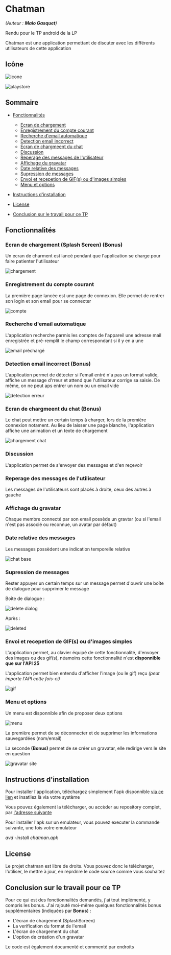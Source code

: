 # Chatman

*(Auteur : **Malo Gasquet**)*

Rendu pour le TP android de la LP

Chatman est une application permettant de discuter avec les différents utilisateurs de cette application

## Icône

![icone](https://user-images.githubusercontent.com/22858977/33801636-808c3fcc-dd61-11e7-9ff0-fce3c2924ce8.png)

![playstore](https://user-images.githubusercontent.com/22858977/33801639-8a43aa64-dd61-11e7-9e61-7dd83dfb9c9c.png)

## Sommaire

- [Fonctionnalités](#fonctionnalités)

  - [Ecran de chargement](#ecran-de-chargement-splash-screen-bonus)
  - [Enregistrement du compte courant](#enregistrement-du-compte-courant)
  - [Recherche d'email automatique](#recherche-demail-automatique)
  - [Detection email incorrect](#detection-email-incorrect-bonus)
  - [Ecran de chargmeent du chat](#ecran-de-chargmeent-du-chat-bonus)
  - [Discussion](#discussion)
  - [Reperage des messages de l'utilisateur](#reperage-des-messages-de-lutilisateur)
  - [Affichage du gravatar](#affichage-du-gravatar)
  - [Date relative des messages](#date-relative-des-messages)
  - [Supression de messages](#supression-de-messages)
  - [Envoi et recepetion de GIF(s) ou d'images simples](#supression-de-messages)
  - [Menu et options](#menu-et-options)
  
- [Instructions d'installation](#instructions-dinstallation)

- [License](#license)

- [Conclusion sur le travail pour ce TP](#conclusion-sur-le-travail-pour-ce-tp)
  
  
## Fonctionnalités

### Ecran de chargement (Splash Screen) (Bonus)

Un ecran de charment est lancé pendant que l'application se charge pour faire patienter l'utilisateur

![chargement](https://user-images.githubusercontent.com/22858977/33801506-81598de6-dd5d-11e7-9053-7bfc01292310.png)

### Enregistrement du compte courant

La première page lancée est une page de connexion.
Elle permet de rentrer son login et son email pour se connecter

![compte](https://user-images.githubusercontent.com/22858977/33801498-7fcc8dac-dd5d-11e7-9aa7-51dc14dcbace.png)


### Recherche d'email automatique

L'application recherche parmis les comptes de l'appareil une adresse mail enregistrée et pré-remplit le champ correspondant si il y en a une

![email préchargé](https://user-images.githubusercontent.com/22858977/33801834-0df56a72-dd68-11e7-9e36-1e8f5dac5499.png)

### Detection email incorrect (Bonus)

L'application permet de détecter si l'email entré n'a pas un format valide, affiche un message d'rreur et attend que l'utilisateur corrige sa saisie.
De même, on ne peut aps entrer un nom ou un email vide

![detection erreur](https://user-images.githubusercontent.com/22858977/33801499-7fea1660-dd5d-11e7-9126-f797d84f753d.png)

### Ecran de chargmeent du chat (Bonus)

Le chat peut mettre un certain temps à charger, lors de la première connexion notament.
Au lieu de laisser une page blanche, l'application affiche une animation et un texte de chargement

![chargement chat](https://user-images.githubusercontent.com/22858977/33801520-0a18d768-dd5e-11e7-8128-1f3f502cb34a.png)

### Discussion

L'application permet de s'envoyer des messages et d'en reçevoir

### Reperage des messages de l'utilisateur

Les messages de l'utilisateurs sont placés à droite, ceux des autres à gauche

### Affichage du gravatar

Chaque membre connecté par son email possède un gravtar (ou si l'email n'est pas associé ou reconnue, un avatar par défaut)

### Date relative des messages

Les messages possèdent une indication temporelle relative

![chat base](https://user-images.githubusercontent.com/22858977/33801497-7fa75582-dd5d-11e7-9116-ba380a1b7c4f.png)

### Supression de messages

Rester appuyer un certain temps sur un message permet d'ouvrir une boîte de dialogue pour supprimer le message

Boîte de dialogue :

![delete dialog](https://user-images.githubusercontent.com/22858977/33801501-8027659c-dd5d-11e7-8617-81875f4d7a85.png)

Après :

![deleted](https://user-images.githubusercontent.com/22858977/33801502-8048b972-dd5d-11e7-89a0-bba19b6d1583.png)

### Envoi et recepetion de GIF(s) ou d'images simples

L'application permet, au clavier équipé de cette fonctionnalité, d'envoyer des images ou des gif(s), néamoins cette fonctionnalité n'est **disponnible que sur l'API 25**

L'application permet bien entendu d'afficher l'image (ou le gif) reçu *(peut importe l'API cette fois-ci)*


![gif](https://user-images.githubusercontent.com/22858977/33801503-8074b57c-dd5d-11e7-996e-cb7dce47b4ca.png)

### Menu et options

Un menu est disponnible afin de proposer deux options

![menu](https://user-images.githubusercontent.com/22858977/33801500-8008644e-dd5d-11e7-9a52-c95a5d34aec0.png)

La première permet de se déconnecter et de supprimer les informations sauvegardées (nom/email)

La seconde **(Bonus)** permet de se créer un gravatar, elle redirige vers le site en question

![gravatar site](https://user-images.githubusercontent.com/22858977/33801505-811844c6-dd5d-11e7-98ff-23b3594b8a39.png)


## Instructions d'installation

Pour installer l'application, téléchargez simplement l'apk disponnible [via ce lien](https://github.com/Destroy30/Rendu_Android_LP/raw/master/chatman.apk) et insatllez là via votre système

Vous pouvez également la télécharger, ou accèder au repository complet, par [l'adresse suivante](https://github.com/Destroy30/Rendu_Android_LP/tree/master)

Pour installer l'apk sur un emulateur, vous pouvez executer la commande suivante, une fois votre emulateur

*avd -install chatman.apk*

## License

Le projet chatman est libre de droits.
Vous pouvez donc le télécharger, l'utiliser, le mettre à jour, en reprdnre le code source comme vous souhaitez


## Conclusion sur le travail pour ce TP

Pour ce qui est des fonctionnalités demandés, j'ai tout implémenté, y compris les bonus.
J'ai rajouté moi-même quelques fonctionnalités bonus supplémentaires (indiquées par **Bonus**) :

- L'écran de chargement (SplashScreen)
- La verification du format de l'email
- L'écran de chargement du chat
- L'option de création d'un gravatar

Le code est également documenté et commenté par endroits









